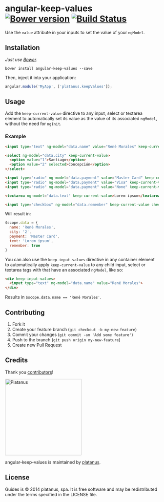 angular-keep-values [![Bower version][bower-badge]][bower] [![Build Status][travis-badge]][travis]
===============

[travis]: https://travis-ci.org/platanus/angular-keep-values
[travis-badge]: https://travis-ci.org/platanus/angular-keep-values.svg?branch=master
[bower]: http://badge.fury.io/bo/angular-keep-values
[bower-badge]: https://badge.fury.io/bo/angular-keep-values.svg

Use the ```value``` attribute in your inputs to set the value of your ```ngModel```.

## Installation

*Just use [Bower](http://bower.io/)*.

```
bower install angular-keep-values --save
```

Then, inject it into your application:

```javascript
angular.module('MyApp', ['platanus.keepValues']);
```

## Usage

Add the ```keep-current-value``` directive to any input, select or textarea element to automatically set its value as the value of its associated ```ngModel```, without the need for ```ngInit```.

### Example

```html
<input type="text" ng-model="data.name" value="René Morales" keep-current-value>

<select ng-model="data.city" keep-current-value>
  <option value="1">Santiago</option>
  <option value="2" selected>Concepción</option>
</select>

<input type="radio" ng-model="data.payment" value="Master Card" keep-current-value checked>
<input type="radio" ng-model="data.payment" value="Visa" keep-current-value>
<input type="radio" ng-model="data.payment" value="None" keep-current-value>

<textarea ng-model="data.text" keep-current-value>Lorem ipsum</textarea>

<input type="checkbox" ng-model="data.remember" keep-current-value checked />
```

Will result in:
```javascript
$scope.data = {
  name: 'René Morales',
  city: '2',
  payment: 'Master Card',
  text: 'Lorem ipsum',
  remember: true
}
```

You can also use the ```keep-input-values``` directive in any container element to automatically apply ```keep-current-value``` to any child input, select or textarea tags with that have an associated ```ngModel```, like so:

```html
<div keep-input-values>
  <input type="text" ng-model="data.name" value="René Morales">
</div>
```

Results in ```$scope.data.name == 'René Morales'```.

## Contributing

1. Fork it
2. Create your feature branch (`git checkout -b my-new-feature`)
3. Commit your changes (`git commit -am 'Add some feature'`)
4. Push to the branch (`git push origin my-new-feature`)
5. Create new Pull Request

## Credits

Thank you [contributors](https://github.com/platanus/angular-keep-values/graphs/contributors)!

<img src="http://platan.us/gravatar_with_text.png" alt="Platanus" width="250"/>

angular-keep-values is maintained by [platanus](http://platan.us).

## License

Guides is © 2014 platanus, spa. It is free software and may be redistributed under the terms specified in the LICENSE file.
